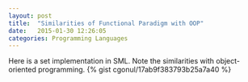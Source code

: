```yaml
---
layout: post
title:  "Similarities of Functional Paradigm with OOP"
date:   2015-01-30 12:26:05
categories: Programming Languages
---
```


Here is a set implementation in SML. Note the similarities with object-oriented programming.
{% gist cgonul/17ab9f383793b25a7a40 %}

 